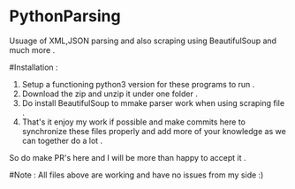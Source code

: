 # PythonParsing
Usuage of XML,JSON parsing and also scraping  using BeautifulSoup and much more .

#Installation :

1. Setup a functioning python3 version for these programs to run .
2. Download the zip and unzip it under one folder .
3. Do install BeautifulSoup to mmake parser work when using scraping file .
4. That's it enjoy my work if possible and make commits here to synchronize these files properly and add more of your knowledge as we can together do a lot . 

So do make PR's here and I will be more than happy to accept it .


#Note :
All files above are working and have no issues from my side :)
